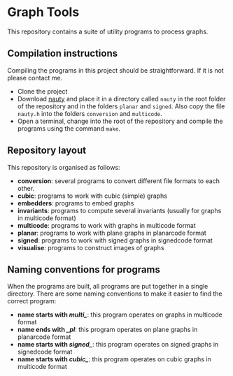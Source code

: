 Graph Tools
===========

This repository contains a suite of utility programs to process graphs.

Compilation instructions
------------------------

Compiling the programs in this project should be straightforward. If it is not please contact me.

* Clone the project
* Download [nauty](http://cs.anu.edu.au/~bdm/nauty/) and place it in a directory called `nauty` in the root folder of the repository and in the folders `planar` and `signed`. Also copy the file `nauty.h` into the folders `conversion` and `multicode`.
* Open a terminal, change into the root of the repository and compile the programs using the command `make`.

Repository layout
-----------------

This repository is organised as follows:

* **conversion**: several programs to convert different file formats to each other.
* **cubic**: programs to work with cubic (simple) graphs
* **embedders**: programs to embed graphs
* **invariants**: programs to compute several invariants (usually for graphs in multicode format)
* **multicode**: programs to work with graphs in multicode format
* **planar**: programs to work with plane graphs in planarcode format
* **signed**: programs to work with signed graphs in signedcode format
* **visualise**: programs to construct images of graphs

Naming conventions for programs
-------------------------------

When the programs are built, all programs are put together in a single directory. There are some naming conventions to make it easier to find the correct program:

* **name starts with _multi\__**: this program operates on graphs in multicode format
* **name ends with _\_pl_**: this program operates on plane graphs in planarcode format
* **name starts with _signed\__**: this program operates on signed graphs in signedcode format
* **name starts with _cubic\__**: this program operates on cubic graphs in multicode format
